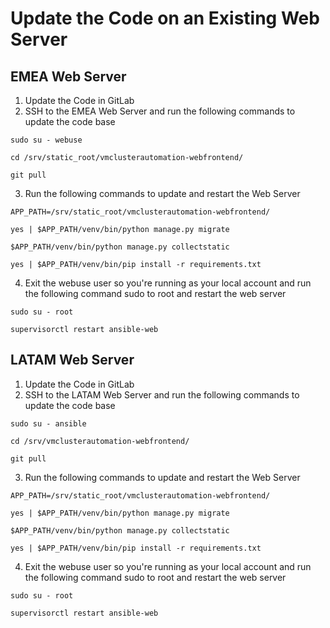 # Update the Code on an Existing Web Server

## EMEA Web Server

1. Update the Code in GitLab
2. SSH to the EMEA Web Server and run the following commands to update the code base

``sudo su - webuse``

``cd /srv/static_root/vmclusterautomation-webfrontend/``

``git pull``

3. Run the following commands to update and restart the Web Server

``APP_PATH=/srv/static_root/vmclusterautomation-webfrontend/``

``yes | $APP_PATH/venv/bin/python manage.py migrate``

``$APP_PATH/venv/bin/python manage.py collectstatic``

``yes | $APP_PATH/venv/bin/pip install -r requirements.txt``

4. Exit the webuse user so you're running as your local account and run the following command sudo to root and restart the web server

``sudo su - root``

``supervisorctl restart ansible-web``

## LATAM Web Server

1. Update the Code in GitLab
2. SSH to the LATAM Web Server and run the following commands to update the code base

``sudo su - ansible``

``cd /srv/vmclusterautomation-webfrontend/``

``git pull``

3. Run the following commands to update and restart the Web Server

``APP_PATH=/srv/static_root/vmclusterautomation-webfrontend/``

``yes | $APP_PATH/venv/bin/python manage.py migrate``

``$APP_PATH/venv/bin/python manage.py collectstatic``

``yes | $APP_PATH/venv/bin/pip install -r requirements.txt``

4. Exit the webuse user so you're running as your local account and run the following command sudo to root and restart the web server

``sudo su - root``

``supervisorctl restart ansible-web``
